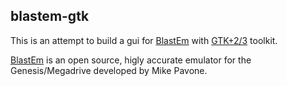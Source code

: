 ## blastem-gtk
This is an attempt to build a gui for [BlastEm](https://www.retrodev.com/blastem "BlastEm - The fast and accurate Genesis emulator") with [GTK+2/3](https://www.gtk.org "The GTK+ Project") toolkit.

[BlastEm](https://www.retrodev.com/blastem "BlastEm - The fast and accurate Genesis emulator") is an open source, higly accurate emulator for the Genesis/Megadrive developed by Mike Pavone.